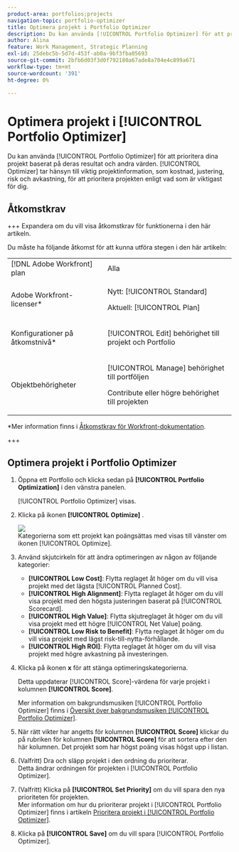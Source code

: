 ```yaml
---
product-area: portfolios;projects
navigation-topic: portfolio-optimizer
title: Optimera projekt i Portfolio Optimizer
description: Du kan använda [!UICONTROL Portfolio Optimizer] för att prioritera dina projekt baserat på deras resultat och andra värden. Optimeraren tar hänsyn till viktig projektinformation, som kostnad, justering, risk och avkastning, för att prioritera projekten efter vad som är viktigast för dig.
author: Alina
feature: Work Management, Strategic Planning
exl-id: 25debc5b-5d7d-453f-ab0a-9bf3fba05693
source-git-commit: 2bfb6d03f3d0f792180a67ade8a704e4c899a671
workflow-type: tm+mt
source-wordcount: '391'
ht-degree: 0%

---
```


# Optimera projekt i [!UICONTROL Portfolio Optimizer]

Du kan använda [!UICONTROL Portfolio Optimizer] för att prioritera dina projekt baserat på deras resultat och andra värden. [!UICONTROL Optimizer] tar hänsyn till viktig projektinformation, som kostnad, justering, risk och avkastning, för att prioritera projekten enligt vad som är viktigast för dig.

## Åtkomstkrav

+++ Expandera om du vill visa åtkomstkrav för funktionerna i den här artikeln.

Du måste ha följande åtkomst för att kunna utföra stegen i den här artikeln:

<table style="table-layout:auto"> 
 <col> 
 <col> 
 <tbody> 
  <tr> 
   <td role="rowheader">[!DNL Adobe Workfront] plan</td> 
   <td> Alla</td> 
  </tr> 
  <tr> 
   <td role="rowheader">Adobe Workfront-licenser*</td> 
   <td> <p>Nytt: [!UICONTROL Standard] </p>
   <p>Aktuell: [!UICONTROL Plan] </p> </td> 
  </tr> 
  <tr> 
   <td role="rowheader">Konfigurationer på åtkomstnivå*</td> 
   <td> <p>[!UICONTROL Edit] behörighet till projekt och Portfolio</p> </td> 
  </tr> 
  <tr> 
   <td role="rowheader">Objektbehörigheter</td> 
   <td> <p>[!UICONTROL Manage] behörighet till portföljen</p> <p>Contribute eller högre behörighet till projekten</p>  </td> 
  </tr> 
 </tbody> 
</table>

*Mer information finns i [Åtkomstkrav för Workfront-dokumentation](/help/quicksilver/administration-and-setup/add-users/access-levels-and-object-permissions/access-level-requirements-in-documentation.md).

+++

## Optimera projekt i Portfolio Optimizer

1. Öppna ett Portfolio och klicka sedan på **[!UICONTROL Portfolio Optimization]** i den vänstra panelen.

   [!UICONTROL Portfolio Optimizer] visas.

1. Klicka på ikonen **[!UICONTROL Optimize]** .

   ![](assets/optimize-icon-portfolio-optimizer.png)\
   Kategorierna som ett projekt kan poängsättas med visas till vänster om ikonen [!UICONTROL Optimize].

1. Använd skjutcirkeln för att ändra optimeringen av någon av följande kategorier:

   * **[!UICONTROL Low Cost]**: Flytta reglaget åt höger om du vill visa projekt med det lägsta [!UICONTROL Planned Cost].
   * **[!UICONTROL High Alignment]**: Flytta reglaget åt höger om du vill visa projekt med den högsta justeringen baserat på [!UICONTROL Scorecard].
   * **[!UICONTROL High Value]**: Flytta skjutreglaget åt höger om du vill visa projekt med ett högre [!UICONTROL Net Value] poäng.
   * **[!UICONTROL Low Risk to Benefit]**: Flytta reglaget åt höger om du vill visa projekt med lägst risk-till-nytta-förhållande.
   * **[!UICONTROL High ROI]**: Flytta reglaget åt höger om du vill visa projekt med högre avkastning på investeringen.

1. Klicka på ikonen **x** för att stänga optimeringskategorierna.

   Detta uppdaterar [!UICONTROL Score]-värdena för varje projekt i kolumnen **[!UICONTROL Score]**.

   Mer information om bakgrundsmusiken [!UICONTROL Portfolio Optimizer] finns i [Översikt över bakgrundsmusiken [!UICONTROL Portfolio Optimizer]](../../../manage-work/portfolios/portfolio-optimizer/portfolio-optimizer-score.md).

1. När rätt vikter har angetts för kolumnen **[!UICONTROL Score]** klickar du på rubriken för kolumnen **[!UICONTROL Score]** för att sortera efter den här kolumnen. Det projekt som har högst poäng visas högst upp i listan.

1. (Valfritt) Dra och släpp projekt i den ordning du prioriterar.\
   Detta ändrar ordningen för projekten i [!UICONTROL Portfolio Optimizer].
1. (Valfritt) Klicka på **[!UICONTROL Set Priority]** om du vill spara den nya prioriteten för projekten.\
   Mer information om hur du prioriterar projekt i [!UICONTROL Portfolio Optimizer] finns i artikeln [Prioritera projekt i [!UICONTROL Portfolio Optimizer]](../../../manage-work/portfolios/portfolio-optimizer/prioritize-projects-in-portfolio-optimizer.md).

1. Klicka på **[!UICONTROL Save]** om du vill spara [!UICONTROL Portfolio Optimizer].
